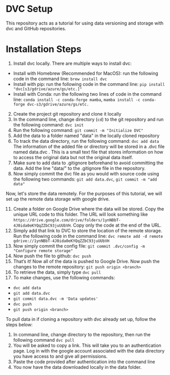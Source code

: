 # DVC Setup

This repository acts as a tutorial for using data versioning and storage with dvc and GitHub repositories. 

# Installation Steps

1. Install dvc locally. There are multiple ways to install dvc: 
 
  * Install with Homebrew (Recommended for MacOS): run the following code in the command line: ```brew install dvc```
  * Install with pip: run the following code in the command line: ```pip install "dvc[s3/gdrive/azure/gs/etc.]"```
  * Install with Conda: run the following two lines of code in the command line: ```conda install -c conda-forge mamba```, ```mamba install -c conda-forge dvc-s3/gdrive/azure/gs/etc.```

2. Create the project git repository and clone it locally
3. In the command line, change directory (```cd```) to the git repository and run the following command: ```dvc init```
5. Run the following command: ```git commit -m "Initialize DVC"```
6. Add the data to a folder named "data" in the locally cloned repository
7. To track the data directory, run the following command: ```dvc add data```
   The information of the added file or directory will be stored in a .dvc file named data.dvc . This is a small text file that stores information on how to access the original data but not the original data itself.
9. Make sure to add data to .gitignore beforehand to avoid committing the data. Add the line "data/" to the .gitignore file in the repository. 
10. Now simply commit the dvc file as you would with source code using the following two commands: ```git add data.dvc```, ```git commit -m "add data"```

Now, let's store the data remotely. For the purposes of this tutorial, we will set up the remote data storage with google drive. 

11. Create a folder on Google Drive where the data will be stored. Copy the unique URL code to this folder. The URL will look something like ```https://drive.google.com/drive/folders/1ynNBbT-4J0ida0eKYQqZZbC93juUUbVH```. Copy only the code at the end of the URL. 
12. Simply add that link to DVC to store the location of the remote storage. Run the following code in the command line: ```dvc remote add -d remote gdrive://1ynNBbT-4J0ida0eKYQqZZbC93juUUbVH```
13. Now simply commit the config file: ```git commit .dvc/config -m "Configure remote storage"```
14. Now push the file to github: ```dvc push```
15. That’s it! Now all of the data is pushed to Google Drive. Now push the changes to the remote repository: ```git push origin <branch>```
16. To retrieve the data, simply type ```dvc pull```
17. To make changes, use the following commands: 
  * ```dvc add data```
  * ```git add data.dvc```
  * ```git commit data.dvc -m 'Data updates'```
  * ```dvc push```
  * ```git push origin <branch>```

To pull data in if cloning a repository with dvc already set up, follow the steps below:

1. In command line, change directory to the repository, then run the following command ```dvc pull```
2. You will be asked to copy a link. This will take you to an authentication page. Log in with the google account associated with the data directory you have access to and give all permissions. 
3. Paste the code provided after authentication into the command line
4. You now have the data downloaded locally in the data folder. 
